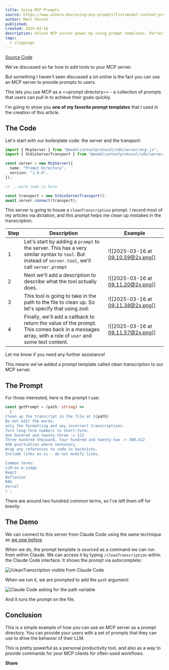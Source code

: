```yaml
---
title: Using MCP Prompts
source: https://www.aihero.dev/using-mcp-prompts?list=model-context-protocol-tutorial
author: Matt Pocock
published: 
created: 2025-03-16
description: Unlock MCP server power by using prompt templates. Perfect for enhancing LLM workflows and boosting productivity with custom commands.
tags:
  - clippings
---
```

[Source Code](https://aihero.dev/s/mcp-prompts)

We've discussed so far how to add tools to your MCP server.

But something I haven't seen discussed a lot online is the fact you can use an MCP server to provide prompts to users.

This lets you use MCP as a ==prompt directory== - a collection of prompts that users can pull in to achieve their goals quickly.

I'm going to show you **one of my favorite prompt templates** that I used in the creation of this article.

## The Code

Let's start with our boilerplate code: the server and the transport:

```typescript
import { McpServer } from "@modelcontextprotocol/sdk/server/mcp.js";
import { StdioServerTransport } from "@modelcontextprotocol/sdk/server/stdio.js";

const server = new McpServer({
  name: "Prompt Directory",
  version: "1.0.0",
});

// ...more code in here

const transport = new StdioServerTransport();
await server.connect(transport);
```

This server is going to house a `cleanTranscription` prompt. I record most of my articles via dictation, and this prompt helps me clean up mistakes in the transcription.


| Step | Description                                                                                                                                        | Example                            |
| ---- | -------------------------------------------------------------------------------------------------------------------------------------------------- | ---------------------------------- |
| 1    | Let's start by adding a `prompt` to the server. This has a very similar syntax to `tool`. But instead of `server.tool`, we'll call `server.prompt` | ![[2025-03-16 at 09.10.59@2x.png]] |
| 2    | Next we'll add a description to describe what the tool actually does.                                                                              | ![[2025-03-16 at 09.11.20@2x.png]] |
| 3    | This tool is going to take in the path to the file to clean up. So let's specify that using zod:                                                   | ![[2025-03-16 at 09.11.38@2x.png]] |
| 4    | Finally, we'll add a callback to return the value of the prompt. This comes back in a messages array, with a role of `user` and some text content. | ![[2025-03-16 at 09.11.57@2x.png]] |

Let me know if you need any further assistance!

This means we've added a prompt template called clean transcription to our MCP server.

## The Prompt

For those interested, here is the prompt I use:

```typescript
const getPrompt = (path: string) =>
  \`
Clean up the transcript in the file at ${path}
Do not edit the words,
only the formatting and any incorrect transcriptions.
Turn long-form numbers to short-form:
One hundred and twenty-three -> 123
Three hundred thousand, four hundred and twenty-two -> 300,422
Add punctuation where necessary.
Wrap any references to code in backticks.
Include links as-is - do not modify links.

Common terms:
LLM-as-a-judge
ReAct
Reflexion
RAG
Vercel
\`;
```

There are around two hundred common terms, so I've left them off for brevity.

## The Demo

We can connect to this server from Claude Code using the same technique as [we saw before](https://www.aihero.dev/mcp-server-from-a-single-typescript-file).

When we do, the prompt template is sourced as a command we can run from within Claude. We can access it by typing `/cleanTranscription` within the Claude Code interface. It shows the prompt via autocomplete:

![/cleanTranscription visible from Claude Code](http://res.cloudinary.com/total-typescript/image/upload/v1741618645/posts/post_k3ou7/ewbqn3782ztrpafxlmdf.png)

When we run it, we are prompted to add the `path` argument:

![Claude Code asking for the path variable](http://res.cloudinary.com/total-typescript/image/upload/v1741618644/posts/post_k3ou7/johh2yqdfn6jndtvrk0b.png)

And it runs the prompt on the file.

## Conclusion

This is a simple example of how you can use an MCP server as a prompt directory. You can provide your users with a set of prompts that they can use to drive the behavior of their LLM.

This is pretty powerful as a personal productivity tool, and also as a way to provide commands for your MCP clients for often-used workflows.

**Share**